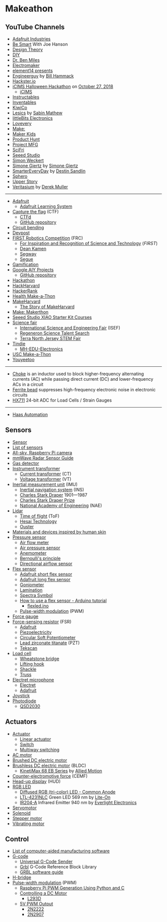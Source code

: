 # Makeathon
## YouTube Channels
* [Adafruit Industries](https://www.youtube.com/@adafruit)
* [Be Smart](https://www.youtube.com/@besmart) With Joe Hanson
* [Design Theory](https://www.youtube.com/@Design.Theory)
* [DIY](https://www.youtube.com/@diytv)
* [Dr. Ben Miles](https://www.drbenmiles.com/)
* [Electromaker](https://www.youtube.com/@Electromakerio)
* [element14 presents](https://www.youtube.com/@element14presents/)
* [Engineerguy](https://www.youtube.com/@engineerguyvideo) by [Bill Hammack](https://en.wikipedia.org/wiki/Bill_Hammack)
* [Hackster.io](https://www.youtube.com/@HacksterIo)
* [iCIMS Halloween Hackathon](https://www.youtube.com/watch?v=guMeD6ama5Q) on [October 27, 2018](https://www.icims.com/company/newsroom/icims-to-host-halloween-hackathon-at-bell-works/)
  * [iCIMS](https://en.wikipedia.org/wiki/ICIMS)
* [Instructables](https://www.youtube.com/@instructables)
* [Inventables](https://www.youtube.com/@inventables)
* [KiwiCo](https://www.youtube.com/@KiwiCo)
* [Lesics](https://www.youtube.com/@Lesics) by [Sabin Mathew](https://www.linkedin.com/in/sabin-mathew/)
* [littleBits Electronics](https://www.youtube.com/@littleBitsElectronics)
* [Lovevery](https://www.youtube.com/@Lovevery)
* [Make:](https://www.youtube.com/@MAKE)
* [Maker Kids](https://www.youtube.com/@makerkids)
* [Product Hunt](https://www.youtube.com/@product_hunt)
* [Project MFG](https://www.youtube.com/@ProjectMFG)
* [SciFri](https://www.youtube.com/@scifri)
* [Seeed Studio](https://www.youtube.com/@SeeedStudioSZ)
* [Simon Weckert](https://www.simonweckert.com/)
* [Simone Giertz](https://www.youtube.com/@simonegiertz) by [Simone Giertz](https://en.wikipedia.org/wiki/Simone_Giertz)
* [SmarterEveryDay](https://www.youtube.com/@smartereveryday/) by [Destin Sandlin](https://en.wikipedia.org/wiki/Destin_Sandlin)
* [Sphero](https://www.youtube.com/@gosphero)
* [Upper Story](https://www.youtube.com/@upperstory)
* [Veritasium](https://www.youtube.com/@veritasium) by [Derek Muller](https://en.wikipedia.org/wiki/Derek_Muller)
---
* [Adafruit](https://en.wikipedia.org/wiki/Adafruit_Industries)
  * [Adafruit Learning System](https://learn.adafruit.com/)
* [Capture the flag](https://en.wikipedia.org/wiki/Capture_the_flag) (CTF)
  * [CTFd](https://ctfd.io/)
  * [GitHub repository](https://github.com/CTFd/CTFd)
* [Circuit bending](https://en.wikipedia.org/wiki/Circuit_bending)
* [Devpost](https://en.wikipedia.org/wiki/Devpost)
* [FIRST Robotics Competition](https://en.wikipedia.org/wiki/FIRST_Robotics_Competition) (FRC)
  * [For Inspiration and Recognition of Science and Technology](https://en.wikipedia.org/wiki/For_Inspiration_and_Recognition_of_Science_and_Technology) (*FIRST*)
  * [Dean Kamen](https://en.wikipedia.org/wiki/Dean_Kamen)
  * [Segway](https://en.wikipedia.org/wiki/Segway)
  * [Segue](https://en.wikipedia.org/wiki/Segue)
* [Gamification](https://en.wikipedia.org/wiki/Gamification)
* [Google AIY Projects](https://aiyprojects.withgoogle.com/)
  * [GitHub repository](https://github.com/google/aiyprojects-raspbian)
* [Hackathon](https://en.wikipedia.org/wiki/Hackathon)
* [HackHarvard](https://hackharvard.io/)
* [HackerRank](https://en.wikipedia.org/wiki/HackerRank)
* [Health Make-a-Thon](https://healthmakerlab.medicine.illinois.edu/)
* [MakeHarvard](https://makeharvard.io/)
  * [The Story of MakeHarvard](https://medium.com/@camakk/the-story-of-makeharvard-e51e1fe12549)
* [Make: Makerthon](https://makezine.com/tag/makerthon/)
* [Seeed Studio XIAO Starter Kit Courses](https://wiki.seeedstudio.com/XIAO-Kit-Courses/)
* [Science fair](https://en.wikipedia.org/wiki/Science_fair)
  * [International Science and Engineering Fair](https://en.wikipedia.org/wiki/International_Science_and_Engineering_Fair) (ISEF)
  * [Regeneron Science Talent Search](https://en.wikipedia.org/wiki/Regeneron_Science_Talent_Search)
  * [Terra North Jersey STEM Fair](https://tnjsf.org/)
* [Tindie](https://www.tindie.com/)
  * [MH-EDU-Electronics](https://www.tindie.com/stores/mh-edu/)
* [USC Make-a-Thon](https://www.uscmakeathon.com/)
* [Youyeetoo](https://www.youyeetoo.com/)
---
* [Choke](https://en.wikipedia.org/wiki/Choke_(electronics)) is an inductor used to block higher-frequency alternating currents (AC) while passing direct current (DC) and lower-frequency ACs in a circuit
* [Ferrite bead](https://en.wikipedia.org/wiki/Ferrite_bead) suppresses high-frequency electronic noise in electronic circuits
* [HX711](https://www.adafruit.com/product/5974) 24-bit ADC for Load Cells / Strain Gauges
---
* [Haas Automation](https://en.wikipedia.org/wiki/Haas_Automation)
## Sensors
* [Sensor](https://en.wikipedia.org/wiki/Sensor)
* [List of sensors](https://en.wikipedia.org/wiki/List_of_sensors)
* [All-sky, Raspberry Pi camera](https://spectrum.ieee.org/all-sky-camera)
* [mmWave Radar Sensor Guide](https://wiki.seeedstudio.com/mmwave_radar_Intro/)
* [Gas detector](https://en.wikipedia.org/wiki/Gas_detector)
* [Instrument transformer](https://en.wikipedia.org/wiki/Instrument_transformer)
  * [Current transformer](https://en.wikipedia.org/wiki/Current_transformer) (CT)
  * [Voltage transformer](https://en.wikipedia.org/wiki/Voltage_transformer) (VT)
* [Inertial measurement unit](https://en.wikipedia.org/wiki/Inertial_measurement_unit) (IMU)
  * [Inertial navigation system](https://en.wikipedia.org/wiki/Inertial_navigation_system) (INS)
  * [Charles Stark Draper](https://en.wikipedia.org/wiki/Charles_Stark_Draper) 1901&mdash;1987
  * [Charles Stark Draper Prize](https://en.wikipedia.org/wiki/Charles_Stark_Draper_Prize)
  * [National Academy of Engineering](https://en.wikipedia.org/wiki/National_Academy_of_Engineering) (NAE)
* [Lidar](https://en.wikipedia.org/wiki/Lidar)
  * [Time of flight](https://en.wikipedia.org/wiki/Time_of_flight) (ToF)
  * [Hesai Technology](https://www.hesaitech.com/)
  * [Ouster](https://en.wikipedia.org/wiki/Ouster_(company))
* [Materials and devices inspired by human skin](https://baogroup.stanford.edu/)
* [Pressure sensor](https://en.wikipedia.org/wiki/Pressure_sensor)
  * [Air flow meter](https://en.wikipedia.org/wiki/Air_flow_meter)
  * [Air pressure sensor](https://sensorkit.arduino.cc/sensorkit/module/lessons/lesson/07-the-air-pressure-sensor)  
  * [Anemometer](https://en.wikipedia.org/wiki/Anemometer)
  * [Bernoulli's principle](https://en.wikipedia.org/wiki/Bernoulli%27s_principle)
  * [Directional airflow sensor](https://www.degreec.com/directional-airflow-sensor/)
* [Flex sensor](https://en.wikipedia.org/wiki/Flex_sensor)
  * [Adafruit short flex sensor](https://www.adafruit.com/product/1070)
  * [Adafruit long flex sensor](https://www.adafruit.com/product/182)
  * [Goniometer](https://en.wikipedia.org/wiki/Goniometer)
  * [Lamination](https://en.wikipedia.org/wiki/Lamination)
  * [Spectra Symbol](https://www.spectrasymbol.com/)
  * [How to use a flex sensor - Arduino tutorial](https://www.instructables.com/How-to-use-a-Flex-Sensor-Arduino-Tutorial/)
    * [flexled.ino](/make/flexled.ino)
  * [Pulse-width modulation](https://en.wikipedia.org/wiki/Pulse-width_modulation) (PWM)
* [Force gauge](https://en.wikipedia.org/wiki/Force_gauge)
* [Force-sensing resistor](https://en.wikipedia.org/wiki/Force-sensing_resistor) (FSR)
  * [Adafruit](https://learn.adafruit.com/force-sensitive-resistor-fsr)
  * [Piezoelectricity](https://en.wikipedia.org/wiki/Piezoelectricity)
  * [Circular Soft Potentiometer](https://www.adafruit.com/product/1069)
  * [Lead zirconate titanate](https://en.wikipedia.org/wiki/Lead_zirconate_titanate) (PZT)
  * [Tekscan](https://www.tekscan.com/)
* [Load cell](https://en.wikipedia.org/wiki/Load_cell)
  * [Wheatstone bridge](https://en.wikipedia.org/wiki/Wheatstone_bridge)
  * [Lifting hook](https://en.wikipedia.org/wiki/Lifting_hook)
  * [Shackle](https://en.wikipedia.org/wiki/Shackle)
  * [Truss](https://en.wikipedia.org/wiki/Truss)
* [Electret microphone](https://en.wikipedia.org/wiki/Electret_microphone)
  * [Electret](https://en.wikipedia.org/wiki/Electret)
  * [Adafruit](https://www.adafruit.com/product/1935)
* [Joystick](https://en.wikipedia.org/wiki/Joystick)
* [Photodiode](https://en.wikipedia.org/wiki/Photodiode)
  * [QSD2030](https://www.onsemi.com/pdf/datasheet/qsd2030-d.pdf)
## Actuators
* [Actuator](https://en.wikipedia.org/wiki/Actuator)
  * [Linear actuator](https://en.wikipedia.org/wiki/Linear_actuator)
  * [Switch](https://en.wikipedia.org/wiki/Switch)
  * [Multiway switching](https://en.wikipedia.org/wiki/Multiway_switching)
* [AC motor](https://en.wikipedia.org/wiki/AC_motor)
* [Brushed DC electric motor](https://en.wikipedia.org/wiki/Brushed_DC_electric_motor)
* [Brushless DC electric motor](https://en.wikipedia.org/wiki/Brushless_DC_electric_motor) (BLDC)
  * [KinetiMax 68 EB Series](https://www.alliedmotion.com/wp-content/uploads/datasheets/Allied_Motion_Datasheet-KMX68_20171117.pdf) by [Allied Motion](https://en.wikipedia.org/wiki/Allied_Motion_Technologies)
* [Counter-electromotive force](https://en.wikipedia.org/wiki/Counter-electromotive_force) (CEMF)
* [Head-up display](https://en.wikipedia.org/wiki/Head-up_display) (HUD)
* [RGB LED](https://makeabilitylab.github.io/physcomp/arduino/rgb-led.html)
  * [Diffused RGB (tri-color) LED - Common Anode](https://www.adafruit.com/product/159)
  * [LTL-4231NLC](https://www.digikey.com/en/products/detail/liteon/LTL-4231NLC/3198529) Green LED 569 nm by [Lite-On](https://en.wikipedia.org/wiki/Lite-On)
  * [IR204-A](https://www.digikey.com/en/products/detail/everlight-electronics-co-ltd/IR204-A/2675566) Infrared Emitter 940 nm by [Everlight Electronics](https://en.wikipedia.org/wiki/Everlight_Electronics)
* [Servomotor](https://en.wikipedia.org/wiki/Servomotor)
* [Solenoid](https://en.wikipedia.org/wiki/Solenoid)
* [Stepper motor](https://en.wikipedia.org/wiki/Stepper_motor)
* [Vibrating motor](https://www.adafruit.com/product/1201)
## Control
* [List of computer-aided manufacturing software](https://en.wikipedia.org/wiki/List_of_computer-aided_manufacturing_software)
* [G-code](https://en.wikipedia.org/wiki/G-code)
  * [Universal G-Code Sender](https://winder.github.io/ugs_website/)
  * [Grbl](https://github.com/grbl/grbl) G-Code Reference Block Library
  * [GRBL software guide](https://all3dp.com/2/grbl-software-guide/)
* [H-bridge](https://en.wikipedia.org/wiki/H-bridge)
* [Pulse-width modulation](https://en.wikipedia.org/wiki/Pulse-width_modulation) (PWM)
  * [Raspberry Pi PWM Generation Using Python and C](https://www.electronicwings.com/raspberry-pi/raspberry-pi-pwm-generation-using-python-and-c)
  * [Controlling a DC Motor](https://learn.adafruit.com/adafruit-raspberry-pi-lesson-9-controlling-a-dc-motor)
    * [L293D](https://learn.adafruit.com/adafruit-arduino-lesson-15-dc-motor-reversing/lm293d)
  * [5V PWM Output](https://forums.raspberrypi.com/viewtopic.php?t=330689)
    * [2N2222](https://en.wikipedia.org/wiki/2N2222)
    * [2N2907](https://en.wikipedia.org/wiki/2N2907)
